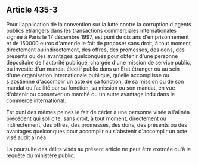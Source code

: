 Article 435-3
----
Pour l'application de la convention sur la lutte contre la corruption d'agents
publics étrangers dans les transactions commerciales internationales signée à
Paris le 17 décembre 1997, est puni de dix ans d'emprisonnement et de 150000
euros d'amende le fait de proposer sans droit, à tout moment, directement ou
indirectement, des offres, des promesses, des dons, des présents ou des
avantages quelconques pour obtenir d'une personne dépositaire de l'autorité
publique, chargée d'une mission de service public, ou investie d'un mandat
électif public dans un Etat étranger ou au sein d'une organisation
internationale publique, qu'elle accomplisse ou s'abstienne d'accomplir un acte
de sa fonction, de sa mission ou de son mandat ou facilité par sa fonction, sa
mission ou son mandat, en vue d'obtenir ou conserver un marché ou un autre
avantage indu dans le commerce international.

Est puni des mêmes peines le fait de céder à une personne visée à l'alinéa
précédent qui sollicite, sans droit, à tout moment, directement ou
indirectement, des offres, des promesses, des dons, des présents ou des
avantages quelconques pour accomplir ou s'abstenir d'accomplir un acte visé
audit alinéa.

La poursuite des délits visés au présent article ne peut être exercée qu'à la
requête du ministère public.
